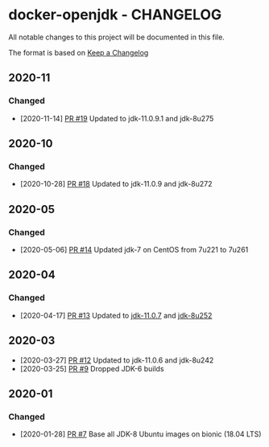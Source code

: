 # docker-openjdk - CHANGELOG

All notable changes to this project will be documented in this file.

The format is based on [Keep a Changelog](http://keepachangelog.com/en/1.0.0/)

## 2020-11

### Changed

* [2020-11-14] [PR #19](https://github.com/xenit-eu/docker-openjdk/pull/19) Updated to jdk-11.0.9.1 and jdk-8u275

## 2020-10

### Changed

* [2020-10-28] [PR #18](https://github.com/xenit-eu/docker-openjdk/pull/18) Updated to jdk-11.0.9 and jdk-8u272

## 2020-05

### Changed

* [2020-05-06] [PR #14](https://github.com/xenit-eu/docker-openjdk/pull/14) Updated jdk-7 on CentOS from 7u221 to 7u261

## 2020-04

### Changed

* [2020-04-17] [PR #13](https://github.com/xenit-eu/docker-openjdk/pull/13) Updated to [jdk-11.0.7](https://adoptopenjdk.net/release_notes.html?jvmVariant=hotspot#jdk11_0_7) and [jdk-8u252](https://adoptopenjdk.net/release_notes.html?jvmVariant=hotspot#jdk8u252)

## 2020-03

* [2020-03-27] [PR #12](https://github.com/xenit-eu/docker-openjdk/pull/12) Updated to jdk-11.0.6 and jdk-8u242 
* [2020-03-25] [PR #9](https://github.com/xenit-eu/docker-openjdk/pull/9) Dropped JDK-6 builds

## 2020-01

### Changed

* [2020-01-28] [PR #7](https://github.com/xenit-eu/docker-openjdk/pull/7) Base all JDK-8 Ubuntu images on bionic (18.04 LTS)